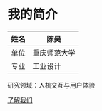 # 我的简介

|  姓名  | 陈昊 |
| ----------- | ----------- |
|  单位  | 重庆师范大学  |
|  专业  |   工业设计    |

研究领域：人机交互与用户体验

[了解我们](http://art.cqnu.edu.cn/)


